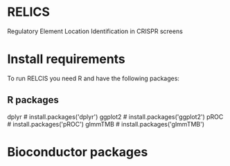 # RELICS
Regulatory Element Location Identification  in CRISPR screens


# Install requirements
To run RELCIS you need R and have the following packages:
## R packages
dplyr # install.packages('dplyr')
ggplot2 # install.packages('ggplot2')
pROC # install.packages('pROC')
glmmTMB # install.packages('glmmTMB')
# Bioconductor packages

